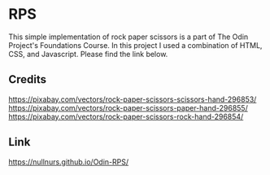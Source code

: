 # RPS
This simple implementation of rock paper scissors is a part of The Odin Project's Foundations Course. In this project I used a combination of HTML, CSS, and Javascript. Please find the link below.

## Credits
https://pixabay.com/vectors/rock-paper-scissors-scissors-hand-296853/
https://pixabay.com/vectors/rock-paper-scissors-paper-hand-296855/
https://pixabay.com/vectors/rock-paper-scissors-rock-hand-296854/

## Link
https://nullnurs.github.io/Odin-RPS/
